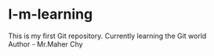 # I-m-learning
This is my first Git repository. Currently learning the Git world
<br>
Author - Mr.Maher Chy

